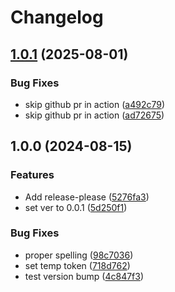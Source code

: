 # Changelog

## [1.0.1](https://github.com/liamwazherealso/liamwazherealso.github.io/compare/v1.0.0...v1.0.1) (2025-08-01)


### Bug Fixes

* skip github pr in action ([a492c79](https://github.com/liamwazherealso/liamwazherealso.github.io/commit/a492c791642a1081aea03e02bc79dcd90ff41514))
* skip github pr in action ([ad72675](https://github.com/liamwazherealso/liamwazherealso.github.io/commit/ad726758ac65456ce41de7ae9fd48d6db87b9bf7))

## 1.0.0 (2024-08-15)


### Features

* Add release-please ([5276fa3](https://github.com/liamwazherealso/liamwazherealso.github.io/commit/5276fa3705f546be07f80fe8f57beac92cc52e87))
* set ver to 0.0.1 ([5d250f1](https://github.com/liamwazherealso/liamwazherealso.github.io/commit/5d250f1d2a62506d4707ba46f346d04150232caa))


### Bug Fixes

* proper spelling ([98c7036](https://github.com/liamwazherealso/liamwazherealso.github.io/commit/98c70360201baded09129fdea9f9979296aec28f))
* set temp token ([718d762](https://github.com/liamwazherealso/liamwazherealso.github.io/commit/718d762018eadd68b9d4df516ba5ded9935cf84d))
* test version bump ([4c847f3](https://github.com/liamwazherealso/liamwazherealso.github.io/commit/4c847f3c2c036bea93982c95a829b45d3e4e453c))
